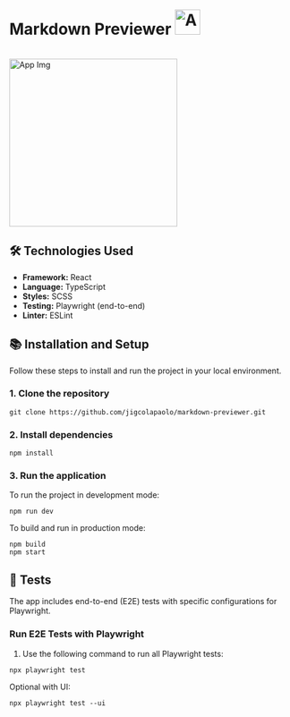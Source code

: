 # Markdown Previewer <img src="https://github.com/user-attachments/assets/0c16354b-90fe-4e7d-829f-d9be53951484" alt="App Logo" width="45" height="45" />
<br>
<img src="https://github.com/user-attachments/assets/29beac49-5af8-4b17-9214-e822d9bf2d63" alt="App Img" width="300" height="300" />

## 🛠️ Technologies Used

- **Framework:** React
- **Language:** TypeScript
- **Styles:** SCSS
- **Testing:** Playwright (end-to-end)
- **Linter:** ESLint

## 📚 Installation and Setup

Follow these steps to install and run the project in your local environment.

### 1. Clone the repository

````
git clone https://github.com/jigcolapaolo/markdown-previewer.git
````

### 2. Install dependencies

```
npm install
````

### 3. Run the application

To run the project in development mode:

````
npm run dev
````

To build and run in production mode:

````
npm build
npm start
````

## 🧪 Tests

The app includes end-to-end (E2E) tests with specific configurations for Playwright.

### Run E2E Tests with Playwright

1. Use the following command to run all Playwright tests:
````
npx playwright test
````
Optional with UI:
````
npx playwright test --ui
````

